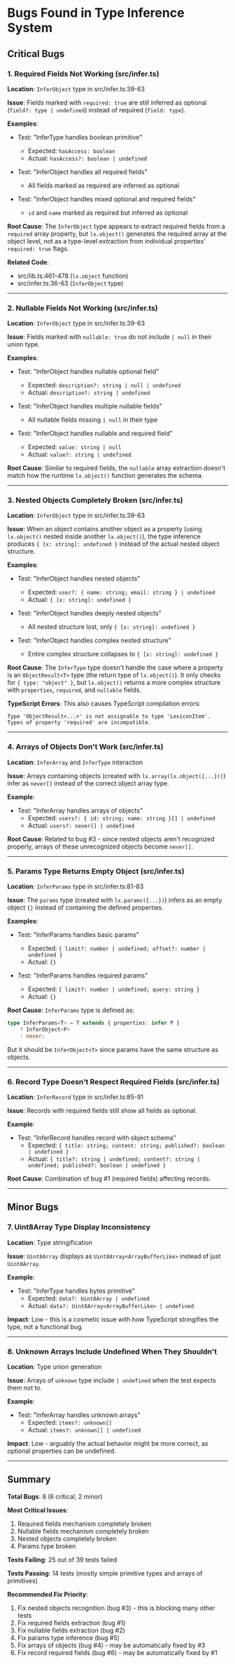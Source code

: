 # Bugs Found in Type Inference System

## Critical Bugs

### 1. Required Fields Not Working (src/infer.ts)
**Location**: `InferObject` type in src/infer.ts:39-63

**Issue**: Fields marked with `required: true` are still inferred as optional (`field?: type | undefined`) instead of required (`field: type`).

**Examples**:
- Test: "InferType handles boolean primitive"
  - Expected: `hasAccess: boolean`
  - Actual: `hasAccess?: boolean | undefined`

- Test: "InferObject handles all required fields"
  - All fields marked as required are inferred as optional

- Test: "InferObject handles mixed optional and required fields"
  - `id` and `name` marked as required but inferred as optional

**Root Cause**: The `InferObject` type appears to extract required fields from a `required` array property, but `lx.object()` generates the required array at the object level, not as a type-level extraction from individual properties' `required: true` flags.

**Related Code**:
- src/lib.ts:461-478 (`lx.object` function)
- src/infer.ts:36-63 (`InferObject` type)

---

### 2. Nullable Fields Not Working (src/infer.ts)
**Location**: `InferObject` type in src/infer.ts:39-63

**Issue**: Fields marked with `nullable: true` do not include `| null` in their union type.

**Examples**:
- Test: "InferObject handles nullable optional field"
  - Expected: `description?: string | null | undefined`
  - Actual: `description?: string | undefined`

- Test: "InferObject handles multiple nullable fields"
  - All nullable fields missing `| null` in their type

- Test: "InferObject handles nullable and required field"
  - Expected: `value: string | null`
  - Actual: `value?: string | undefined`

**Root Cause**: Similar to required fields, the `nullable` array extraction doesn't match how the runtime `lx.object()` function generates the schema.

---

### 3. Nested Objects Completely Broken (src/infer.ts)
**Location**: `InferObject` type in src/infer.ts:39-63

**Issue**: When an object contains another object as a property (using `lx.object()` nested inside another `lx.object()`), the type inference produces `{ [x: string]: undefined }` instead of the actual nested object structure.

**Examples**:
- Test: "InferObject handles nested objects"
  - Expected: `user?: { name: string; email: string } | undefined`
  - Actual: `{ [x: string]: undefined }`

- Test: "InferObject handles deeply nested objects"
  - All nested structure lost, only `{ [x: string]: undefined }`

- Test: "InferObject handles complex nested structure"
  - Entire complex structure collapses to `{ [x: string]: undefined }`

**Root Cause**: The `InferType` type doesn't handle the case where a property is an `ObjectResult<T>` type (the return type of `lx.object()`). It only checks for `{ type: "object" }`, but `lx.object()` returns a more complex structure with `properties`, `required`, and `nullable` fields.

**TypeScript Errors**: This also causes TypeScript compilation errors:
```
Type 'ObjectResult<...>' is not assignable to type 'LexiconItem'.
Types of property 'required' are incompatible.
```

---

### 4. Arrays of Objects Don't Work (src/infer.ts)
**Location**: `InferArray` and `InferType` interaction

**Issue**: Arrays containing objects (created with `lx.array(lx.object({...}))`) infer as `never[]` instead of the correct object array type.

**Example**:
- Test: "InferArray handles arrays of objects"
  - Expected: `users?: { id: string; name: string }[] | undefined`
  - Actual: `users?: never[] | undefined`

**Root Cause**: Related to bug #3 - since nested objects aren't recognized properly, arrays of these unrecognized objects become `never[]`.

---

### 5. Params Type Returns Empty Object (src/infer.ts)
**Location**: `InferParams` type in src/infer.ts:81-83

**Issue**: The `params` type (created with `lx.params({...})`) infers as an empty object `{}` instead of containing the defined properties.

**Examples**:
- Test: "InferParams handles basic params"
  - Expected: `{ limit?: number | undefined; offset?: number | undefined }`
  - Actual: `{}`

- Test: "InferParams handles required params"
  - Expected: `{ limit?: number | undefined; query: string }`
  - Actual: `{}`

**Root Cause**: `InferParams` type is defined as:
```typescript
type InferParams<T> = T extends { properties: infer P }
	? InferObject<P>
	: never;
```
But it should be `InferObject<T>` since params have the same structure as objects.

---

### 6. Record Type Doesn't Respect Required Fields (src/infer.ts)
**Location**: `InferRecord` type in src/infer.ts:85-91

**Issue**: Records with required fields still show all fields as optional.

**Example**:
- Test: "InferRecord handles record with object schema"
  - Expected: `{ title: string; content: string; published?: boolean | undefined }`
  - Actual: `{ title?: string | undefined; content?: string | undefined; published?: boolean | undefined }`

**Root Cause**: Combination of bug #1 (required fields) affecting records.

---

## Minor Bugs

### 7. Uint8Array Type Display Inconsistency
**Location**: Type stringification

**Issue**: `Uint8Array` displays as `Uint8Array<ArrayBufferLike>` instead of just `Uint8Array`.

**Example**:
- Test: "InferType handles bytes primitive"
  - Expected: `data?: Uint8Array | undefined`
  - Actual: `data?: Uint8Array<ArrayBufferLike> | undefined`

**Impact**: Low - this is a cosmetic issue with how TypeScript stringifies the type, not a functional bug.

---

### 8. Unknown Arrays Include Undefined When They Shouldn't
**Location**: Type union generation

**Issue**: Arrays of `unknown` type include `| undefined` when the test expects them not to.

**Example**:
- Test: "InferArray handles unknown arrays"
  - Expected: `items?: unknown[]`
  - Actual: `items?: unknown[] | undefined`

**Impact**: Low - arguably the actual behavior might be more correct, as optional properties can be undefined.

---

## Summary

**Total Bugs**: 8 (6 critical, 2 minor)

**Most Critical Issues**:
1. Required fields mechanism completely broken
2. Nullable fields mechanism completely broken
3. Nested objects completely broken
4. Params type broken

**Tests Failing**: 25 out of 39 tests failed

**Tests Passing**: 14 tests (mostly simple primitive types and arrays of primitives)

**Recommended Fix Priority**:
1. Fix nested objects recognition (bug #3) - this is blocking many other tests
2. Fix required fields extraction (bug #1)
3. Fix nullable fields extraction (bug #2)
4. Fix params type inference (bug #5)
5. Fix arrays of objects (bug #4) - may be automatically fixed by #3
6. Fix record required fields (bug #6) - may be automatically fixed by #1
